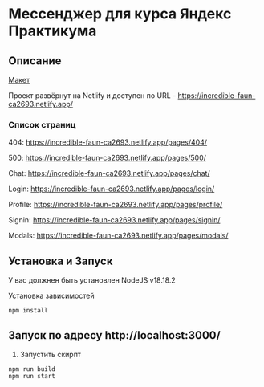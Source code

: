 # Мессенджер для курса Яндекс Практикума

## Описание



[Макет](https://www.figma.com/file/Ua9cekgMgr02O2A1yuFKZM/%5Bniksmo%5D_Messenger?type=design&node-id=0%3A1&mode=design&t=sPwR4djZwzHhCgUS-1)

Проект развёрнут на Netlify и доступен по URL - https://incredible-faun-ca2693.netlify.app/

### Список страниц

404: https://incredible-faun-ca2693.netlify.app/pages/404/

500: https://incredible-faun-ca2693.netlify.app/pages/500/ 

Chat: https://incredible-faun-ca2693.netlify.app/pages/chat/

Login: https://incredible-faun-ca2693.netlify.app/pages/login/

Profile: https://incredible-faun-ca2693.netlify.app/pages/profile/

Signin: https://incredible-faun-ca2693.netlify.app/pages/signin/

Modals: https://incredible-faun-ca2693.netlify.app/pages/modals/


## Установка и Запуск

У вас должнен быть установлен NodeJS v18.18.2


Установка зависимостей

   ```shell
   npm install
   ```

## Запуск по адресу http://localhost:3000/ 

1. Запустить скирпт

```shell
npm run build
npm run start
```
